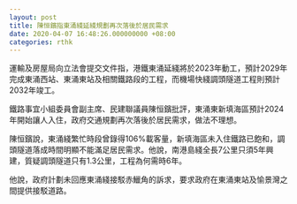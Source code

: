 ```yaml
---
layout: post
title: 陳恒鑌指東涌綫延綫規劃再次落後於居民需求
date: 2020-04-07 16:48:26.000000000 +08:00
categories: rthk
---
```


運輸及房屋局向立法會提交文件指，港鐵東涌延綫將於2023年動工，預計2029年完成東涌西站、東涌東站及相關鐵路段的工程，而機場快綫調頭隧道工程則預計2032年竣工。

鐵路事宜小組委員會副主席、民建聯議員陳恒鑌批評，東涌東新填海區預計2024年開始讓人入住，政府交通規劃再次落後於居民需求，做法不理想。

陳恒鑌說，東涌綫繁忙時段曾錄得106%載客量，新填海區未入住鐵路已飽和，調頭隧道落成時間明顯不能滿足居民需求。他說，南港島綫全長7公里只須5年興建，質疑調頭隧道只有1.3公里，工程為何需時6年。

他說，政府計劃未回應東涌綫接駁赤鱲角的訴求，要求政府在東涌東站及愉景灣之間提供接駁道路。
